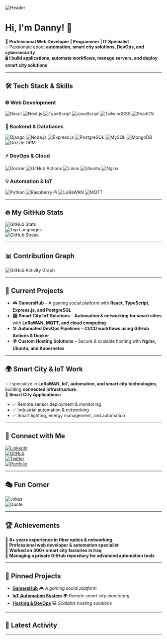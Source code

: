 ![Header](https://your-image-url.com/banner.png)

# Hi, I'm Danny! 👋

🚀 **Professional Web Developer | Programmer | IT Specialist**  
💡 Passionate about **automation, smart city solutions, DevOps, and cybersecurity**  
🖥️ **I build applications, automate workflows, manage servers, and deploy smart city solutions**  

---

## 🛠️ **Tech Stack & Skills**
### **🌐 Web Development**
![React](https://img.shields.io/badge/React-20232A?style=for-the-badge&logo=react)
![Next.js](https://img.shields.io/badge/Next.js-000000?style=for-the-badge&logo=next.js)
![TypeScript](https://img.shields.io/badge/TypeScript-007ACC?style=for-the-badge&logo=typescript&logoColor=white)
![JavaScript](https://img.shields.io/badge/JavaScript-F7DF1E?style=for-the-badge&logo=javascript&logoColor=black)
![TailwindCSS](https://img.shields.io/badge/TailwindCSS-38B2AC?style=for-the-badge&logo=tailwind-css)
![ShadCN](https://img.shields.io/badge/ShadCN-Radix-FF5722?style=for-the-badge)

### **💾 Backend & Databases**
![Django](https://img.shields.io/badge/Django-092E20?style=for-the-badge&logo=django&logoColor=white)
![Node.js](https://img.shields.io/badge/Node.js-339933?style=for-the-badge&logo=node.js)
![Express.js](https://img.shields.io/badge/Express.js-404D59?style=for-the-badge)
![PostgreSQL](https://img.shields.io/badge/PostgreSQL-316192?style=for-the-badge&logo=postgresql)
![MySQL](https://img.shields.io/badge/MySQL-4479A1?style=for-the-badge&logo=mysql)
![MongoDB](https://img.shields.io/badge/MongoDB-4EA94B?style=for-the-badge&logo=mongodb)
![Drizzle ORM](https://img.shields.io/badge/DrizzleORM-00C853?style=for-the-badge&logo=drizzle)

### **⚡ DevOps & Cloud**
![Docker](https://img.shields.io/badge/Docker-2496ED?style=for-the-badge&logo=docker&logoColor=white)
![GitHub Actions](https://img.shields.io/badge/GitHub_Actions-2088FF?style=for-the-badge&logo=github-actions&logoColor=white)
![Linux](https://img.shields.io/badge/Linux-FCC624?style=for-the-badge&logo=linux&logoColor=black)
![Ubuntu](https://img.shields.io/badge/Ubuntu-E95420?style=for-the-badge&logo=ubuntu&logoColor=white)
![Nginx](https://img.shields.io/badge/Nginx-009639?style=for-the-badge&logo=nginx&logoColor=white)

### **💡 Automation & IoT**
![Python](https://img.shields.io/badge/Python-3776AB?style=for-the-badge&logo=python&logoColor=white)
![Raspberry Pi](https://img.shields.io/badge/RaspberryPi-C51A4A?style=for-the-badge&logo=raspberry-pi)
![LoRaWAN](https://img.shields.io/badge/LoRaWAN-0072C6?style=for-the-badge&logoColor=white)
![MQTT](https://img.shields.io/badge/MQTT-00569E?style=for-the-badge&logo=mqtt&logoColor=white)

---

## 🔥 **My GitHub Stats**
![GitHub Stats](https://github-readme-stats.vercel.app/api?username=Jjustmee23&show_icons=true&theme=radical)  
![Top Languages](https://github-readme-stats.vercel.app/api/top-langs/?username=Jjustmee23&layout=compact&theme=radical)  
![GitHub Streak](https://github-readme-streak-stats.herokuapp.com/?user=Jjustmee23&theme=radical)  

---

## 📊 **Contribution Graph**
![GitHub Activity Graph](https://github-readme-activity-graph.vercel.app/graph?username=Jjustmee23&theme=react-dark)  

---

## 🚀 **Current Projects**
- 🎮 **GamersHub** – A gaming social platform with **React, TypeScript, Express.js, and PostgreSQL**
- 🏙️ **Smart City IoT Solutions** – **Automation & networking for smart cities** with **LoRaWAN, MQTT, and cloud computing**
- 🛠️ **Automated DevOps Pipelines** – **CI/CD workflows using GitHub Actions & Docker**
- 🌍 **Custom Hosting Solutions** – Secure & scalable hosting with **Nginx, Ubuntu, and Kubernetes**

---

## 🌍 **Smart City & IoT Work**
💡 I specialize in **LoRaWAN, IoT, automation, and smart city technologies**, building **connected infrastructure**.  
🔧 **Smart City Applications:**  
- ✅ Remote sensor deployment & monitoring  
- ✅ Industrial automation & networking  
- ✅ Smart lighting, energy management, and automation  

---

## 📢 **Connect with Me**
[![LinkedIn](https://img.shields.io/badge/LinkedIn-0A66C2?style=for-the-badge&logo=linkedin&logoColor=white)](https://www.linkedin.com/in/danny-verheyen-493862220/)  
[![GitHub](https://img.shields.io/badge/GitHub-100000?style=for-the-badge&logo=github&logoColor=white)](https://github.com/Jjustmee23)  
[![Twitter](https://img.shields.io/badge/Twitter-1DA1F2?style=for-the-badge&logo=twitter&logoColor=white)](https://twitter.com/YOUR_USERNAME)  
[![Portfolio](https://img.shields.io/badge/Portfolio-000?style=for-the-badge&logo=ko-fi&logoColor=white)](https://yourportfolio.com)  

---

## 🎭 **Fun Corner**
![Jokes](https://readme-jokes.vercel.app/api)  
![Quote](https://quotes-github-readme.vercel.app/api?type=horizontal)  

---

## 🏆 **Achievements**
🏅 **8+ years experience in fiber optics & networking**  
🏅 **Professional web developer & automation specialist**  
🏅 **Worked on 300+ smart city factories in Iraq**  
🏅 **Managing a private GitHub repository for advanced automation tools**  

---

## 🌟 **Pinned Projects**
- **[GamersHub](https://github.com/Jjustmee23/GamersHub)** 🎮 *A gaming social platform*
- **[IoT Automation System](https://github.com/Jjustmee23/IoT-Automation)** 🌍 *Remote smart city monitoring*
- **[Hosting & DevOps](https://github.com/Jjustmee23/Hosting-Solutions)** 💻 *Scalable hosting solutions*  

---

## 🔔 **Latest Activity**
<!--START_SECTION:activity-->
<!--END_SECTION:activity-->

---

